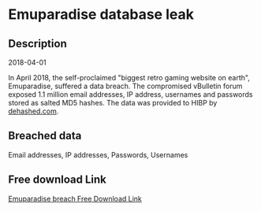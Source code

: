 # Emuparadise database leak

## Description

2018-04-01

In April 2018, the self-proclaimed &quot;biggest retro gaming website on earth&quot;, Emuparadise, suffered a data breach. The compromised vBulletin forum exposed 1.1 million email addresses, IP address, usernames and passwords stored as salted MD5 hashes. The data was provided to HIBP by <a href="https://dehashed.com/" target="_blank" rel="noopener">dehashed.com</a>.

## Breached data

Email addresses, IP addresses, Passwords, Usernames

## Free download Link

[Emuparadise breach Free Download Link](https://link-to.net/1229997/122.18775471885601/dynamic/?r=aHR0cHM6Ly93d3cubWVkaWFmaXJlLmNvbS92aWV3L1BkTHp1eDZKckdXTGduRS9lbXVwYXJhZGlzZS5tZS9maWxl)